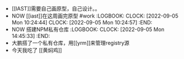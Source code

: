 - [[IAST]]需要自己画原型，自己设计。。
- NOW [[iast]]在这周画完原型 #work
  :LOGBOOK:
  CLOCK: [2022-09-05 Mon 10:24:44]
  CLOCK: [2022-09-05 Mon 10:24:57]
  :END:
- NOW 搭建NPM私有仓库
  :LOGBOOK:
  CLOCK: [2022-09-05 Mon 14:45:33]
  :END:
- 大鹏搭了一个私有仓库，用[[yrm]]来管理registry源
- 今天我吃了 [[黄焖鸡]]